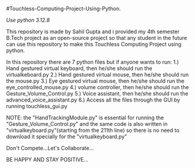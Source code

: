 #Touchless-Computing-Project-Using-Python.

*Use python 3.12.8*

This repository is made by Sahil Gupta and i provided my 4th semester B.Tech project as an open-source project so that any student in the future can use this repository to make this Touchless Computing Project using python.

In this repository there are 7 python files but if anyone wants to run: 
1.) Hand gestured virtual keyboard, then he/she should run the virtualkeboard.py 
2.) Hand gestured virtual mouse, then he/she should run the mouse.py
3.) Eye gestured virtual mouse, then he/she should run the eye_controlled_mouse.py
4.) volume controller, then he/she should run the Gesture_Volume_Control.py
5.) Voice assistant, then he/she should run the advanced_voice_assistant.py
6.) Access all the files through the GUI by running touchless_gui.py

NOTE: the "HandTrackingModule.py" is essential for running the "Gesture_Volume_Control.py" and the same code is also written in "virtualkeyboard.py"(starting from the 211th line) so there is no need to download it specially for the "virtualkeyboard.py"

Don't Compete...Let's Collaborate...

BE HAPPY AND STAY POSITIVE...
